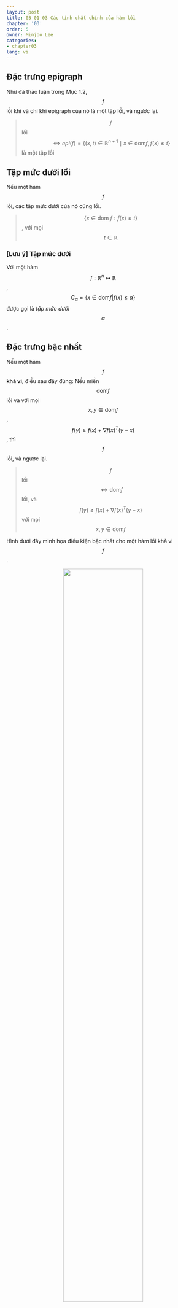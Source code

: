 ```yaml
---
layout: post
title: 03-01-03 Các tính chất chính của hàm lồi
chapter: '03'
order: 5
owner: Minjoo Lee
categories:
- chapter03
lang: vi
---
```

## Đặc trưng epigraph
Như đã thảo luận trong Mục 1.2, $$f$$ lồi khi và chỉ khi epigraph của nó là một tập lồi, và ngược lại.

> $$f$$ lồi $$\iff epi(f) = \{(x,t) \in \mathbb{R}^{n+1} \mid x \in \text{dom} f, f(x) \le t \}$$ là một tập lồi

## Tập mức dưới lồi
Nếu một hàm $$f$$ lồi, các tập mức dưới của nó cũng lồi.

> $$\{x \in \text{dom } f: f(x) \leq t\}$$, với mọi $$t \in \mathbb{R}$$

### [Lưu ý] Tập mức dưới
Với một hàm $$f:\mathbb{R}^n \mapsto \mathbb{R}$$, $$C_\alpha = \{x \in \text{dom} f | f(x) \leq \alpha\}$$ được gọi là *tập mức dưới $$\alpha$$*.

## Đặc trưng bậc nhất
Nếu một hàm $$f$$ **khả vi**, điều sau đây đúng:
Nếu miền $$\text{dom} f$$ lồi và với mọi $$x, y \in \text{dom} f$$, $$f(y) \geq f(x) +\nabla f(x)^T(y-x)$$, thì $$f$$ lồi, và ngược lại.

> $$f$$ lồi $$\iff \text{dom}f$$ lồi, và $$f(y) \geq f(x) +\nabla f(x)^T(y-x)$$ với mọi $$x,y \in \text{dom} f$$

Hình dưới đây minh họa điều kiện bậc nhất cho một hàm lồi khả vi $$f$$.

<figure class="image" style="align: center;">
<p align="center">
 <img src="{{ site.baseurl }}/img/chapter_img/chapter03/1st_order_condition.png" alt="" width="70%" height="70%">
 <figcaption style="text-align: center;">[Hình 1] Hàm Lồi [1]</figcaption>
</p>
</figure>

Điều kiện này được gọi là **điều kiện đường tiếp tuyến** (hoặc điều kiện siêu phẳng tiếp tuyến trong không gian nhiều chiều). Nó cơ bản nói rằng một hàm lồi luôn nằm trên hoặc trên tất cả các đường tiếp tuyến (hoặc siêu phẳng) của nó. Bất kể bạn vẽ đường tiếp tuyến ở đâu trên hàm lồi, giá trị thực tế của hàm sẽ không bao giờ xuống dưới đường tiếp tuyến đó.

### Ví dụ

Xem xét hàm lồi đơn giản $$f(x) = x^2$$. Đạo hàm của nó (là gradient trong 1D) là $$f'(x) = 2x$$.

Hãy chọn một điểm tùy ý $$x_0$$. Phương trình của đường tiếp tuyến với $$f(x)$$ tại $$x_0$$ được cho bởi:
$$L(x) = f(x_0) + f'(x_0)(x - x_0)$$

Thế $$f(x_0) = x_0^2$$ và $$f'(x_0) = 2x_0$$:
$$L(x) = x_0^2 + 2x_0(x - x_0)$$

Điều kiện lồi yêu cầu rằng với mọi $$x$$:
$$f(x) \geq L(x)$$
$$x^2 \geq x_0^2 + 2x_0(x - x_0)$$

Hãy rút gọn vế phải:
$$x^2 \geq x_0^2 + 2x_0x - 2x_0^2$$
$$x^2 \geq 2x_0x - x_0^2$$

Bây giờ, chuyển tất cả các số hạng sang một bên:
$$x^2 - 2x_0x + x_0^2 \geq 0$$

Biểu thức này là một bình phương hoàn hảo:
$$(x - x_0)^2 \geq 0$$

Bất đẳng thức này luôn đúng với bất kỳ số thực $$x$$ và $$x_0$$, vì bình phương của bất kỳ số thực nào luôn không âm. Điều này xác nhận rằng $$f(x) = x^2$$ thỏa mãn điều kiện đường tiếp tuyến và thực sự là một hàm lồi.

## Đặc trưng bậc hai
Nếu một hàm $$f$$ khả vi hai lần, nó có tính chất sau:

- Nếu đạo hàm bậc hai $$\nabla^2f(x)$$ là nửa xác định dương với mọi $$x \in \text{dom} f$$ và $$\text{dom} f$$ lồi, thì $$f$$ lồi, và ngược lại.
> $$f$$ lồi $$\iff \nabla^2f(x) \succeq 0$$ với mọi $$x \in \text{dom} f, \text{dom} f$$: lồi

- Nếu đạo hàm bậc hai $$\nabla^2f(x)$$ là xác định dương với mọi $$x \in \text{dom} f$$, thì $$f$$ lồi chặt.
> nếu $$\nabla^2f(x) \succ 0$$ với mọi $$x \in \text{dom} f$$, thì $$f$$ lồi chặt

- Nói cách khác, độ cong luôn không âm.


## Bất đẳng thức Jensen

Gọi $$f$$ là một hàm lồi và $$w_1, ..., w_n$$ là các trọng số dương sao cho $$\sum_{i=1}^{n} w_i = 1$$. Khi đó, bất đẳng thức sau đây đúng:

$$\sum_{i=1}^{n} w_i f(x_i) \geq f \left ( \sum_{i=1}^{n} w_i x_i \right )$$


Nếu một hàm $$f$$ lồi, nó thỏa mãn bất đẳng thức sau:
>$$f(tx_1 + (1 - t)x_2) \le tf(x_1) + (1 - t)f(x_2) \text{ với } 0 \le t \le 1 $$

>*Mở rộng*:<br>
>$$X$$ là một biến ngẫu nhiên được hỗ trợ trên $$\text{dom } f$$, thì $$f(E[X]) \le E[f(X)]$$

<figure class="image" style="align: center;">
<p align="center">
 <img src="{{ site.baseurl }}/img/chapter_img/chapter03/jensen_inequality.png" alt="" width="70%" height="70%">
 <figcaption style="text-align: center;">[Hình 2] Bất đẳng thức Jensen [2]</figcaption>
</p>
</figure>

### **Bất đẳng thức Jensen có phải chính xác là định nghĩa của hàm lồi không?** 

Câu trả lời là không—Bất đẳng thức Jensen là một hệ quả và sự tổng quát hóa của định nghĩa tính lồi, chứ không phải là định nghĩa.

- Điều này mở rộng trường hợp hai điểm ($$k=2$$) trong định nghĩa thành bất kỳ số hữu hạn điểm (và có thể được tổng quát hóa thêm thành tích phân cho các đo lường xác suất).
- **Tại sao đây là một sự tổng quát hóa:** Định nghĩa cơ bản là cho hai điểm (tổ hợp lồi nhị phân). Jensen áp dụng nó một cách lặp đi lặp lại cho nhiều điểm hơn. Ví dụ:
  - Với $$k=2$$, Jensen rút gọn chính xác thành định nghĩa.
  - Với $$k=3$$, bạn có thể áp dụng định nghĩa một cách đệ quy: Trước tiên kết hợp hai điểm, sau đó với điểm thứ ba.

---
### Ví dụ ngắn

Hãy sử dụng hàm lồi $$f(x) = x^2$$.
Xem xét hai số: $$x_1 = 1$$ và $$x_2 = 3$$.
Chúng ta muốn so sánh $$f\left(\frac{x_1+x_2}{2}\right)$$ với $$\frac{f(x_1)+f(x_2)}{2}$$.

1.  **Tính hàm của giá trị trung bình:**
    Giá trị trung bình của $$x_1$$ và $$x_2$$ là $$\frac{1+3}{2} = \frac{4}{2} = 2$$.
    Áp dụng hàm: $$f(2) = 2^2 = 4$$.

2.  **Tính giá trị trung bình của các giá trị hàm:**
    $$f(x_1) = f(1) = 1^2 = 1$$.
    $$f(x_2) = f(3) = 3^2 = 9$$.
    Giá trị trung bình của các giá trị hàm này là $$\frac{1+9}{2} = \frac{10}{2} = 5$$.

So sánh hai kết quả: $$4 \le 5$$.
Điều này minh họa bất đẳng thức Jensen: $$f\left(\frac{1+3}{2}\right) \le \frac{f(1)+f(3)}{2}$$.